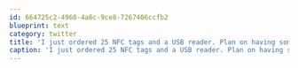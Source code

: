 ```yaml
---
id: 664725c2-4960-4a6c-9ce8-7267406ccfb2
blueprint: text
category: twitter
title: 'I just ordered 25 NFC tags and a USB reader. Plan on having some cool demos for the next OKDG event.'
caption: 'I just ordered 25 NFC tags and a USB reader. Plan on having some cool demos for the next OKDG event.'
---
```

